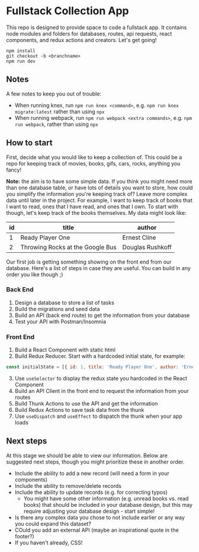 # Fullstack Collection App

This repo is designed to provide space to code a fullstack app. It contains node modules and folders for databases, routes, api requests, react components, and redux actions and creators. Let's get going!

```
npm install
git checkout -b <branchname>
npm run dev
```

## Notes

A few notes to keep you out of trouble:
- When running knex, run `npm run knex <command>`, e.g. `npm run knex migrate:latest` rather than using `npx`
- When running webpack, run `npm run webpack <extra commands>`, e.g. `npm run webpack`, rather than using `npx`

## How to start

First, decide what you would like to keep a collection of. This could be a repo for keeping track of movies, books, gifs, cars, rocks, anything you fancy!

**Note:** the aim is to have some simple data. If you think you might need more than one database table, or have lots of details you want to store, how could you simplify the information you're keeping track of? Leave more complex data until later in the project. For example, I want to keep track of books that I want to read, ones that I have read, and ones that I own. To start with though, let's keep track of the books themselves. My data might look like:

|id|title|author|
|---|---|---|
| 1 | Ready Player One | Ernest Cline |
| 2 | Throwing Rocks at the Google Bus | Douglas Rushkoff |

Our first job is getting something showing on the front end from our database. Here's a list of steps in case they are useful. You can build in any order you like though ;)

### Back End

1.  Design a database to store a list of tasks
1.  Build the migrations and seed data
1.  Build an API (back end route) to get the information from your database
1.  Test your API with Postman/Insomnia

### Front End

1.  Build a React Component with static html
1.  Build Redux Reducer. Start with a hardcoded initial state, for example:
```js
const initialState = [{ id: 1, title: 'Ready Player One', author: 'Ernest Cline' }]
```
3.  Use `useSelector` to display the redux state you hardcoded in the React Component
1.  Build an API Client in the front end to request the information from your routes
1.  Build Thunk Actions to use the API and get the information
1.  Build Redux Actions to save task data from the thunk
1.  Use `useDispatch` and `useEffect` to dispatch the thunk when your app loads

## Next steps

At this stage we should be able to view our information. Below are suggested next steps, though you might prioritize these in another order.

- Include the ability to add a new record (will need a form in your components)
- Include the ability to remove/delete records
- Include the ability to update records (e.g. for correcting typos)
  - You might have some other information (e.g. unread books vs. read books) that should be included in your database design, but this may require adjusting your database design - start simple!
- Is there any complex data you chose to not include earlier or any way you could expand this dataset?
- COuld you add an external API (maybe an inspirational quote in the footer?)
- If you haven't already, CSS!
